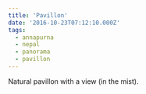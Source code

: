 ```yaml
---
title: 'Pavillon'
date: '2016-10-23T07:12:10.000Z'
tags:
  - annapurna
  - nepal
  - panorama
  - pavillon
---
```


Natural pavillon with a view (in the mist).
